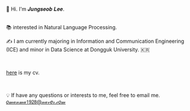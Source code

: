 👻 Hi. I'm 𝑱𝒖𝒏𝒈𝒔𝒆𝒐𝒃 𝑳𝒆𝒆. 

<br>
📚 interested in Natural Language Processing. 

<br>

✍ I am currently majoring in Information and Communication Engineering (ICE)
and minor in Data Science at Dongguk University. 🇰🇷

<br>

[here](https://drive.google.com/file/d/1Sh8VqAbp5xtruV1X-fbQ4wvWYLiKILVE/view?usp=sharing) is my cv.

<br>

💡 If have any questions or interests to me, feel free to email me.
<br>
[𝑜𝓂𝒶𝓃𝓂𝒶𝟣𝟫𝟤𝟪@𝓃𝒶𝓋𝑒𝓇.𝒸𝑜𝓂](omanma1928@naver.com)

<!--

**js-lee-AI/js-lee-AI** is a ✨ _special_ ✨ repository because its `README.md` (this file) appears on your GitHub profile.

Here are some ideas to get you started:
- Hi there 👋
- 🔭 I’m currently working on ...
- 🌱 I’m currently learning ...
- 👯 I’m looking to collaborate on ...
- 🤔 I’m looking for help with ...
- 💬 Ask me about ...
- 📫 How to reach me: ...
- 😄 Pronouns: ...
- ⚡ Fun fact: ...
- 👻
-->
